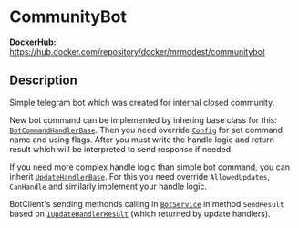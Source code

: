 # CommunityBot

**DockerHub:** https://hub.docker.com/repository/docker/mrmodest/communitybot

## Description

Simple telegram bot which was created for internal closed community.

New bot command can be implemented by inhering base class for this: [`BotCommandHandlerBase`](/CommunityBot/Handlers/BotCommands/BotCommandHandlerBase.cs). Then you need override [`Config`](/CommunityBot/Handlers/BotCommands/BotCommandConfig.cs) for set command name and using flags. After you must write the handle logic and return result which will be interpreted to send response if needed. 

If you need more complex handle logic than simple bot command, you can inherit [`UpdateHandlerBase`](/CommunityBot/Handlers/UpdateHandlerBase.cs). For this you need override `AllowedUpdates`, `CanHandle` and similarly implement your handle logic.

BotClient's sending methonds calling in [`BotService`](/CommunityBot/Services/BotService.cs) in method `SendResult` based on [`IUpdateHandlerResult`](/CommunityBot/Handlers/Results) (which returned by update handlers).
